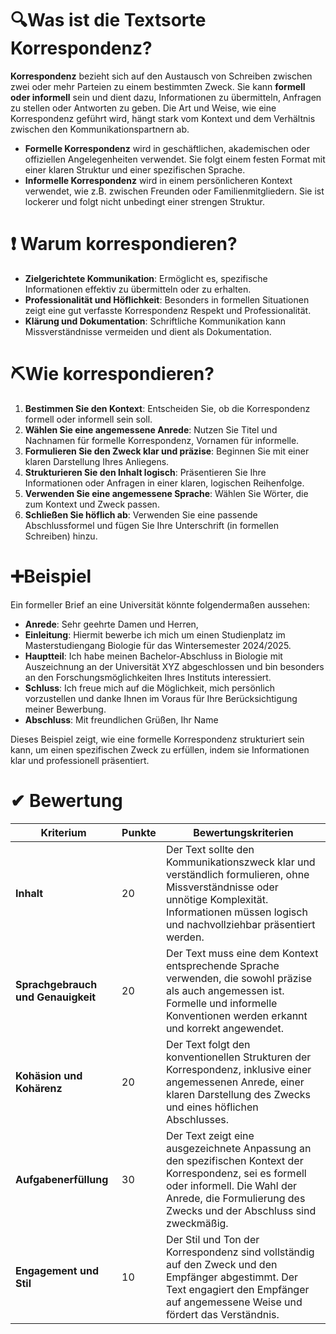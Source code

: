 # 🔍Was ist die Textsorte Korrespondenz?

**Korrespondenz** bezieht sich auf den Austausch von Schreiben zwischen zwei oder mehr Parteien zu einem bestimmten Zweck. Sie kann **formell oder informell** sein und dient dazu, Informationen zu übermitteln, Anfragen zu stellen oder Antworten zu geben. Die Art und Weise, wie eine Korrespondenz geführt wird, hängt stark vom Kontext und dem Verhältnis zwischen den Kommunikationspartnern ab.

- **Formelle Korrespondenz** wird in geschäftlichen, akademischen oder offiziellen Angelegenheiten verwendet. Sie folgt einem festen Format mit einer klaren Struktur und einer spezifischen Sprache.
- **Informelle Korrespondenz** wird in einem persönlicheren Kontext verwendet, wie z.B. zwischen Freunden oder Familienmitgliedern. Sie ist lockerer und folgt nicht unbedingt einer strengen Struktur.

# ❗ Warum korrespondieren?

- **Zielgerichtete Kommunikation**: Ermöglicht es, spezifische Informationen effektiv zu übermitteln oder zu erhalten.
- **Professionalität und Höflichkeit**: Besonders in formellen Situationen zeigt eine gut verfasste Korrespondenz Respekt und Professionalität.
- **Klärung und Dokumentation**: Schriftliche Kommunikation kann Missverständnisse vermeiden und dient als Dokumentation.

# ⛏Wie korrespondieren?

1. **Bestimmen Sie den Kontext**: Entscheiden Sie, ob die Korrespondenz formell oder informell sein soll.
2. **Wählen Sie eine angemessene Anrede**: Nutzen Sie Titel und Nachnamen für formelle Korrespondenz, Vornamen für informelle.
3. **Formulieren Sie den Zweck klar und präzise**: Beginnen Sie mit einer klaren Darstellung Ihres Anliegens.
4. **Strukturieren Sie den Inhalt logisch**: Präsentieren Sie Ihre Informationen oder Anfragen in einer klaren, logischen Reihenfolge.
5. **Verwenden Sie eine angemessene Sprache**: Wählen Sie Wörter, die zum Kontext und Zweck passen.
6. **Schließen Sie höflich ab**: Verwenden Sie eine passende Abschlussformel und fügen Sie Ihre Unterschrift (in formellen Schreiben) hinzu.

# ➕Beispiel

Ein formeller Brief an eine Universität könnte folgendermaßen aussehen:

- **Anrede**: Sehr geehrte Damen und Herren,
- **Einleitung**: Hiermit bewerbe ich mich um einen Studienplatz im Masterstudiengang Biologie für das Wintersemester 2024/2025.
- **Hauptteil**: Ich habe meinen Bachelor-Abschluss in Biologie mit Auszeichnung an der Universität XYZ abgeschlossen und bin besonders an den Forschungsmöglichkeiten Ihres Instituts interessiert.
- **Schluss**: Ich freue mich auf die Möglichkeit, mich persönlich vorzustellen und danke Ihnen im Voraus für Ihre Berücksichtigung meiner Bewerbung.
- **Abschluss**: Mit freundlichen Grüßen, Ihr Name

Dieses Beispiel zeigt, wie eine formelle Korrespondenz strukturiert sein kann, um einen spezifischen Zweck zu erfüllen, indem sie Informationen klar und professionell präsentiert.

# ✔ Bewertung
| Kriterium                          | Punkte | Bewertungskriterien                                                                                                                                                                                            |
| ---------------------------------- | ------ | -------------------------------------------------------------------------------------------------------------------------------------------------------------------------------------------------------------- |
| **Inhalt**                         | 20     | Der Text sollte den Kommunikationszweck klar und verständlich formulieren, ohne Missverständnisse oder unnötige Komplexität. Informationen müssen logisch und nachvollziehbar präsentiert werden.              |
| **Sprachgebrauch und Genauigkeit** | 20     | Der Text muss eine dem Kontext entsprechende Sprache verwenden, die sowohl präzise als auch angemessen ist. Formelle und informelle Konventionen werden erkannt und korrekt angewendet.                        |
| **Kohäsion und Kohärenz**          | 20     | Der Text folgt den konventionellen Strukturen der Korrespondenz, inklusive einer angemessenen Anrede, einer klaren Darstellung des Zwecks und eines höflichen Abschlusses.                                     |
| **Aufgabenerfüllung**              | 30     | Der Text zeigt eine ausgezeichnete Anpassung an den spezifischen Kontext der Korrespondenz, sei es formell oder informell. Die Wahl der Anrede, die Formulierung des Zwecks und der Abschluss sind zweckmäßig. |
| **Engagement und Stil**            | 10     | Der Stil und Ton der Korrespondenz sind vollständig auf den Zweck und den Empfänger abgestimmt. Der Text engagiert den Empfänger auf angemessene Weise und fördert das Verständnis.                            |